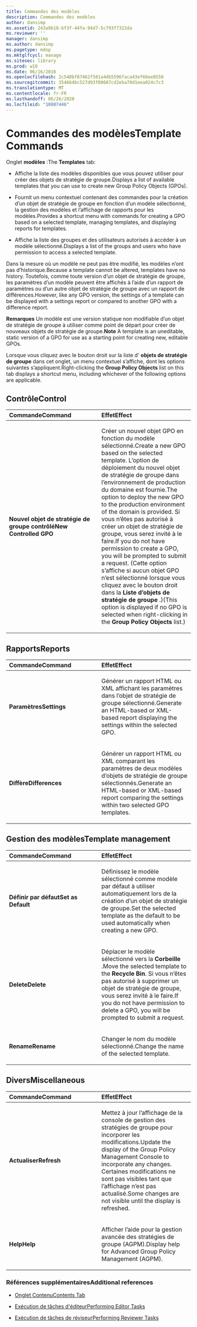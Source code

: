 ```yaml
---
title: Commandes des modèles
description: Commandes des modèles
author: dansimp
ms.assetid: 243a9b18-bf3f-44fa-94d7-5c793f7322da
ms.reviewer: ''
manager: dansimp
ms.author: dansimp
ms.pagetype: mdop
ms.mktglfcycl: manage
ms.sitesec: library
ms.prod: w10
ms.date: 06/16/2016
ms.openlocfilehash: 2c540bf87462f501a4db5596faca43ef66ee8558
ms.sourcegitcommit: 354664bc527d93f80687cd2eba70d1eea024c7c3
ms.translationtype: MT
ms.contentlocale: fr-FR
ms.lasthandoff: 06/26/2020
ms.locfileid: "10807446"
---
```

# <span data-ttu-id="e1770-103">Commandes des modèles</span><span class="sxs-lookup"><span data-stu-id="e1770-103">Template Commands</span></span>


<span data-ttu-id="e1770-104">Onglet **modèles** :</span><span class="sxs-lookup"><span data-stu-id="e1770-104">The **Templates** tab:</span></span>

-   <span data-ttu-id="e1770-105">Affiche la liste des modèles disponibles que vous pouvez utiliser pour créer des objets de stratégie de groupe.</span><span class="sxs-lookup"><span data-stu-id="e1770-105">Displays a list of available templates that you can use to create new Group Policy Objects (GPOs).</span></span>

-   <span data-ttu-id="e1770-106">Fournit un menu contextuel contenant des commandes pour la création d’un objet de stratégie de groupe en fonction d’un modèle sélectionné, la gestion des modèles et l’affichage de rapports pour les modèles.</span><span class="sxs-lookup"><span data-stu-id="e1770-106">Provides a shortcut menu with commands for creating a GPO based on a selected template, managing templates, and displaying reports for templates.</span></span>

-   <span data-ttu-id="e1770-107">Affiche la liste des groupes et des utilisateurs autorisés à accéder à un modèle sélectionné.</span><span class="sxs-lookup"><span data-stu-id="e1770-107">Displays a list of the groups and users who have permission to access a selected template.</span></span>

<span data-ttu-id="e1770-108">Dans la mesure où un modèle ne peut pas être modifié, les modèles n’ont pas d’historique.</span><span class="sxs-lookup"><span data-stu-id="e1770-108">Because a template cannot be altered, templates have no history.</span></span> <span data-ttu-id="e1770-109">Toutefois, comme toute version d’un objet de stratégie de groupe, les paramètres d’un modèle peuvent être affichés à l’aide d’un rapport de paramètres ou d’un autre objet de stratégie de groupe avec un rapport de différences.</span><span class="sxs-lookup"><span data-stu-id="e1770-109">However, like any GPO version, the settings of a template can be displayed with a settings report or compared to another GPO with a difference report.</span></span>

<span data-ttu-id="e1770-110">**Remarques**  Un modèle est une version statique non modifiable d’un objet de stratégie de groupe à utiliser comme point de départ pour créer de nouveaux objets de stratégie de groupe.</span><span class="sxs-lookup"><span data-stu-id="e1770-110">**Note** A template is an uneditable, static version of a GPO for use as a starting point for creating new, editable GPOs.</span></span>

 

<span data-ttu-id="e1770-111">Lorsque vous cliquez avec le bouton droit sur la liste d' **objets de stratégie de groupe** dans cet onglet, un menu contextuel s’affiche, dont les options suivantes s’appliquent.</span><span class="sxs-lookup"><span data-stu-id="e1770-111">Right-clicking the **Group Policy Objects** list on this tab displays a shortcut menu, including whichever of the following options are applicable.</span></span>

## <span data-ttu-id="e1770-112">Contrôle</span><span class="sxs-lookup"><span data-stu-id="e1770-112">Control</span></span>


<table>
<colgroup>
<col width="50%" />
<col width="50%" />
</colgroup>
<thead>
<tr class="header">
<th align="left"><span data-ttu-id="e1770-113">Commande</span><span class="sxs-lookup"><span data-stu-id="e1770-113">Command</span></span></th>
<th align="left"><span data-ttu-id="e1770-114">Effet</span><span class="sxs-lookup"><span data-stu-id="e1770-114">Effect</span></span></th>
</tr>
</thead>
<tbody>
<tr class="odd">
<td align="left"><p><strong><span data-ttu-id="e1770-115">Nouvel objet de stratégie de groupe contrôlé</span><span class="sxs-lookup"><span data-stu-id="e1770-115">New Controlled GPO</span></span></strong></p></td>
<td align="left"><p><span data-ttu-id="e1770-116">Créer un nouvel objet GPO en fonction du modèle sélectionné.</span><span class="sxs-lookup"><span data-stu-id="e1770-116">Create a new GPO based on the selected template.</span></span> <span data-ttu-id="e1770-117">L’option de déploiement du nouvel objet de stratégie de groupe dans l’environnement de production du domaine est fournie.</span><span class="sxs-lookup"><span data-stu-id="e1770-117">The option to deploy the new GPO to the production environment of the domain is provided.</span></span> <span data-ttu-id="e1770-118">Si vous n’êtes pas autorisé à créer un objet de stratégie de groupe, vous serez invité à le faire.</span><span class="sxs-lookup"><span data-stu-id="e1770-118">If you do not have permission to create a GPO, you will be prompted to submit a request.</span></span> <span data-ttu-id="e1770-119">(Cette option s’affiche si aucun objet GPO n’est sélectionné lorsque vous cliquez avec le bouton droit dans la <strong> Liste d’objets de stratégie de groupe </strong> .)</span><span class="sxs-lookup"><span data-stu-id="e1770-119">(This option is displayed if no GPO is selected when right-clicking in the <strong>Group Policy Objects</strong> list.)</span></span></p></td>
</tr>
</tbody>
</table>

 

## <span data-ttu-id="e1770-120">Rapports</span><span class="sxs-lookup"><span data-stu-id="e1770-120">Reports</span></span>


<table>
<colgroup>
<col width="50%" />
<col width="50%" />
</colgroup>
<thead>
<tr class="header">
<th align="left"><span data-ttu-id="e1770-121">Commande</span><span class="sxs-lookup"><span data-stu-id="e1770-121">Command</span></span></th>
<th align="left"><span data-ttu-id="e1770-122">Effet</span><span class="sxs-lookup"><span data-stu-id="e1770-122">Effect</span></span></th>
</tr>
</thead>
<tbody>
<tr class="odd">
<td align="left"><p><strong><span data-ttu-id="e1770-123">Paramètres</span><span class="sxs-lookup"><span data-stu-id="e1770-123">Settings</span></span></strong></p></td>
<td align="left"><p><span data-ttu-id="e1770-124">Générer un rapport HTML ou XML affichant les paramètres dans l’objet de stratégie de groupe sélectionné.</span><span class="sxs-lookup"><span data-stu-id="e1770-124">Generate an HTML-based or XML-based report displaying the settings within the selected GPO.</span></span></p></td>
</tr>
<tr class="even">
<td align="left"><p><strong><span data-ttu-id="e1770-125">Diffère</span><span class="sxs-lookup"><span data-stu-id="e1770-125">Differences</span></span></strong></p></td>
<td align="left"><p><span data-ttu-id="e1770-126">Générer un rapport HTML ou XML comparant les paramètres de deux modèles d’objets de stratégie de groupe sélectionnés.</span><span class="sxs-lookup"><span data-stu-id="e1770-126">Generate an HTML-based or XML-based report comparing the settings within two selected GPO templates.</span></span></p></td>
</tr>
</tbody>
</table>

 

## <span data-ttu-id="e1770-127">Gestion des modèles</span><span class="sxs-lookup"><span data-stu-id="e1770-127">Template management</span></span>


<table>
<colgroup>
<col width="50%" />
<col width="50%" />
</colgroup>
<thead>
<tr class="header">
<th align="left"><span data-ttu-id="e1770-128">Commande</span><span class="sxs-lookup"><span data-stu-id="e1770-128">Command</span></span></th>
<th align="left"><span data-ttu-id="e1770-129">Effet</span><span class="sxs-lookup"><span data-stu-id="e1770-129">Effect</span></span></th>
</tr>
</thead>
<tbody>
<tr class="odd">
<td align="left"><p><strong><span data-ttu-id="e1770-130">Définir par défaut</span><span class="sxs-lookup"><span data-stu-id="e1770-130">Set as Default</span></span></strong></p></td>
<td align="left"><p><span data-ttu-id="e1770-131">Définissez le modèle sélectionné comme modèle par défaut à utiliser automatiquement lors de la création d’un objet de stratégie de groupe.</span><span class="sxs-lookup"><span data-stu-id="e1770-131">Set the selected template as the default to be used automatically when creating a new GPO.</span></span></p></td>
</tr>
<tr class="even">
<td align="left"><p><strong><span data-ttu-id="e1770-132">Delete</span><span class="sxs-lookup"><span data-stu-id="e1770-132">Delete</span></span></strong></p></td>
<td align="left"><p><span data-ttu-id="e1770-133">Déplacer le modèle sélectionné vers la <strong> Corbeille </strong> .</span><span class="sxs-lookup"><span data-stu-id="e1770-133">Move the selected template to the <strong>Recycle Bin</strong>.</span></span> <span data-ttu-id="e1770-134">Si vous n’êtes pas autorisé à supprimer un objet de stratégie de groupe, vous serez invité à le faire.</span><span class="sxs-lookup"><span data-stu-id="e1770-134">If you do not have permission to delete a GPO, you will be prompted to submit a request.</span></span></p></td>
</tr>
<tr class="odd">
<td align="left"><p><strong><span data-ttu-id="e1770-135">Rename</span><span class="sxs-lookup"><span data-stu-id="e1770-135">Rename</span></span></strong></p></td>
<td align="left"><p><span data-ttu-id="e1770-136">Changer le nom du modèle sélectionné.</span><span class="sxs-lookup"><span data-stu-id="e1770-136">Change the name of the selected template.</span></span></p></td>
</tr>
</tbody>
</table>

 

## <span data-ttu-id="e1770-137">Divers</span><span class="sxs-lookup"><span data-stu-id="e1770-137">Miscellaneous</span></span>


<table>
<colgroup>
<col width="50%" />
<col width="50%" />
</colgroup>
<thead>
<tr class="header">
<th align="left"><span data-ttu-id="e1770-138">Commande</span><span class="sxs-lookup"><span data-stu-id="e1770-138">Command</span></span></th>
<th align="left"><span data-ttu-id="e1770-139">Effet</span><span class="sxs-lookup"><span data-stu-id="e1770-139">Effect</span></span></th>
</tr>
</thead>
<tbody>
<tr class="odd">
<td align="left"><p><strong><span data-ttu-id="e1770-140">Actualiser</span><span class="sxs-lookup"><span data-stu-id="e1770-140">Refresh</span></span></strong></p></td>
<td align="left"><p><span data-ttu-id="e1770-141">Mettez à jour l’affichage de la console de gestion des stratégies de groupe pour incorporer les modifications.</span><span class="sxs-lookup"><span data-stu-id="e1770-141">Update the display of the Group Policy Management Console to incorporate any changes.</span></span> <span data-ttu-id="e1770-142">Certaines modifications ne sont pas visibles tant que l’affichage n’est pas actualisé.</span><span class="sxs-lookup"><span data-stu-id="e1770-142">Some changes are not visible until the display is refreshed.</span></span></p></td>
</tr>
<tr class="even">
<td align="left"><p><strong><span data-ttu-id="e1770-143">Help</span><span class="sxs-lookup"><span data-stu-id="e1770-143">Help</span></span></strong></p></td>
<td align="left"><p><span data-ttu-id="e1770-144">Afficher l’aide pour la gestion avancée des stratégies de groupe (AGPM).</span><span class="sxs-lookup"><span data-stu-id="e1770-144">Display help for Advanced Group Policy Management (AGPM).</span></span></p></td>
</tr>
</tbody>
</table>

 

### <span data-ttu-id="e1770-145">Références supplémentaires</span><span class="sxs-lookup"><span data-stu-id="e1770-145">Additional references</span></span>

-   [<span data-ttu-id="e1770-146">Onglet Contenu</span><span class="sxs-lookup"><span data-stu-id="e1770-146">Contents Tab</span></span>](contents-tab-agpm40.md)

-   [<span data-ttu-id="e1770-147">Exécution de tâches d'éditeur</span><span class="sxs-lookup"><span data-stu-id="e1770-147">Performing Editor Tasks</span></span>](performing-editor-tasks-agpm40.md)

-   [<span data-ttu-id="e1770-148">Exécution de tâches de réviseur</span><span class="sxs-lookup"><span data-stu-id="e1770-148">Performing Reviewer Tasks</span></span>](performing-reviewer-tasks-agpm40.md)

 

 






